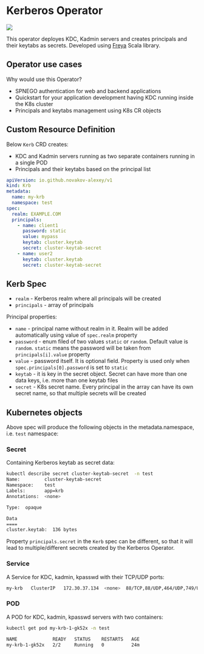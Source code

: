 # Kerberos Operator

![](https://github.com/novakov-alexey/krb-operator/workflows/Scala%20CI/badge.svg?branch=master)

This operator deployes KDC, Kadmin servers and creates principals and their keytabs as secrets.
Developed using [Freya](https://github.com/novakov-alexey/freya) Scala library.

## Operator use cases

Why would use this Operator?

- SPNEGO authentication for web and backend applications
- Quickstart for your application development having KDC running inside the K8s cluster
- Principals and keytabs management using K8s CR objects 

## Custom Resource Definition

Below `Kerb` CRD creates:
- KDC and Kadmin servers running as two separate containers running in a single POD
- Principals and their keytabs based on the principal list 

```yaml
apiVersion: io.github.novakov-alexey/v1
kind: Krb
metadata:
  name: my-krb
  namespace: test
spec:
  realm: EXAMPLE.COM
  principals:
    - name: client1
      password: static
      value: mypass
      keytab: cluster.keytab
      secret: cluster-keytab-secret
    - name: user2
      keytab: cluster.keytab
      secret: cluster-keytab-secret
```

## Kerb Spec

- `realm` - Kerberos realm where all principals will be created
- `principals` - array of principals 

Principal properties:

- `name` - principal name without realm in it. Realm will be added automatically using value of `spec.realm` property
- `password` - enum filed of two values `static` or `random`. Default value is `random`. 
`static` means the password will be taken from `principals[i].value` property
- `value` - password itself. It is optional field. Property is used only when `spec.principals[0].password` is set to `static`
- `keytab` - it is key in the secret object. Secret can have more than one data keys, i.e. more than one keytab files
- `secret` - K8s secret name. Every principal in the array can have its own secret name, so that multiple secrets will be created

## Kubernetes objects

Above spec will produce the following objects in the metadata.namespace, i.e. `test` namespace:
 
### Secret 

Containing Kerberos keytab as secret data:

```bash
kubectl describe secret cluster-keytab-secret  -n test
Name:         cluster-keytab-secret
Namespace:    test
Labels:       app=krb
Annotations:  <none>

Type:  opaque

Data
====
cluster.keytab:  136 bytes
```

Property `principals.secret` in the `Kerb` spec can be different, so that it will lead to multiple/different 
secrets created by the Kerberos Operator.

### Service

A Service for KDC, kadmin, kpasswd with their TCP/UDP ports:  

```bash
my-krb   ClusterIP   172.30.37.134  <none>  88/TCP,88/UDP,464/UDP,749/UDP,749/TCP
```

### POD

A POD for KDC, kadmin, kpasswd servers with two containers:

```bash
kubectl get pod my-krb-1-gk52x -n test

NAME             READY   STATUS    RESTARTS   AGE
my-krb-1-gk52x   2/2     Running   0          24m
```